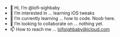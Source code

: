 - 👋 Hi, I’m @lofi-sighbaby
- 👀 I’m interested in ... learning iOS tweaks
- 🌱 I’m currently learning ... how to code. Noob here.
- 💞️ I’m looking to collaborate on ... nothing yet.
- 📫 How to reach me ... lofisighbaby@icloud.com

<!---
lofi-sighbaby/lofi-sighbaby is a ✨ special ✨ repository because its `README.md` (this file) appears on your GitHub profile.
You can click the Preview link to take a look at your changes.
--->

